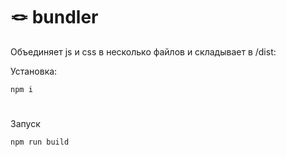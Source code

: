 # 🪢 bundler

Объединяет js и css в несколько файлов и складывает в /dist:

Установка:
```
npm i
```
#
Запуск
```
npm run build
```
